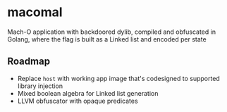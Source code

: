 # macomal

Mach-O application with backdoored dylib, compiled and obfuscated 
in Golang, where the flag is built as a Linked list and encoded per state

## Roadmap
 
* Replace `host` with working app image that's codesigned to
supported library injection
* Mixed boolean algebra for Linked list generation
* LLVM obfuscator with opaque predicates
